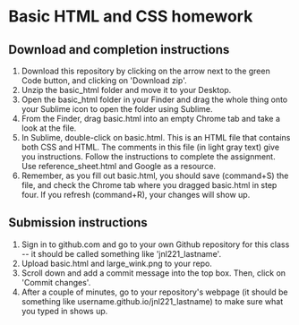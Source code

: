 # Basic HTML and CSS homework  

## Download and completion instructions  
1. Download this repository by clicking on the arrow next to the green Code button, and clicking on 'Download zip'.  
2. Unzip the basic_html folder and move it to your Desktop.  
3. Open the basic_html folder in your Finder and drag the whole thing onto your Sublime icon to open the folder using Sublime.  
4. From the Finder, drag basic.html into an empty Chrome tab and take a look at the file.  
5. In Sublime, double-click on basic.html. This is an HTML file that contains both CSS and HTML. The comments in this file (in light gray text) give you instructions. Follow the instructions to complete the assignment. Use reference_sheet.html and Google as a resource.  
6. Remember, as you fill out basic.html, you should save (command+S) the file, and check the Chrome tab where you dragged basic.html in step four. If you refresh (command+R), your changes will show up.

## Submission instructions    
1. Sign in to github.com and go to your own Github repository for this class -- it should be called something like 'jnl221_lastname'.  
2. Upload basic.html and large_wink.png to your repo.  
3. Scroll down and add a commit message into the top box. Then, click on 'Commit changes'.  
4. After a couple of minutes, go to your repository's webpage (it should be something like username.github.io/jnl221_lastname) to make sure what you typed in shows up.  
